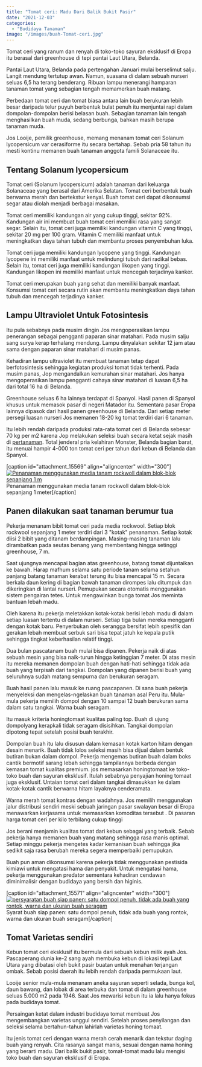 ```yaml
---
title: "Tomat ceri: Madu Dari Balik Bukit Pasir"
date: "2021-12-03"
categories: 
  - "Budidaya Tanaman"
image: "/images/buah-Tomat-ceri.jpg"
---
```


Tomat ceri yang ranum dan renyah di toko-toko sayuran eksklusif di Eropa itu berasal dari greenhouse di tepi pantai Laut Utara, Belanda.

Pantai Laut Utara, Belanda pada pertengahan Januari mulai berselimut salju. Langit mendung tertutup awan. Namun, suasana di dalam sebuah nurseri seluas 6,5 ha terang benderang. Ribuan lampu menerangi hamparan tanaman tomat yang sebagian tengah memamerkan buah matang.

Perbedaan tomat ceri dan tomat biasa antara lain buah berukuran lebih besar daripada telur puyuh berbentuk bulat penuh itu menjuntai rapi dalam dompolan-dompolan berisi belasan buah. Sebagian tanaman lain tengah menghasilkan buah muda, sedang berbunga, bahkan masih berupa tanaman muda.

Jos Looije, pemilik greenhouse, memang menanam tomat ceri Solanum lycopersicum var cerasiforme itu secara bertahap. Sebab pria 58 tahun itu mesti kontinu memanen buah tanaman anggota famili Solanaceae itu.

## Tentang Solanum lycopersicum

Tomat ceri (Solanum lycopersicum) adalah tanaman dari keluarga Solanaceae yang berasal dari Amerika Selatan. Tomat ceri berbentuk buah berwarna merah dan bertekstur kenyal. Buah tomat ceri dapat dikonsumsi segar atau diolah menjadi berbagai masakan.

Tomat ceri memiliki kandungan air yang cukup tinggi, sekitar 92%. Kandungan air ini membuat buah tomat ceri memiliki rasa yang sangat segar. Selain itu, tomat ceri juga memiliki kandungan vitamin C yang tinggi, sekitar 20 mg per 100 gram. Vitamin C memiliki manfaat untuk meningkatkan daya tahan tubuh dan membantu proses penyembuhan luka.

Tomat ceri juga memiliki kandungan lycopene yang tinggi. Kandungan lycopene ini memiliki manfaat untuk melindungi tubuh dari radikal bebas. Selain itu, tomat ceri juga memiliki kandungan likopen yang tinggi. Kandungan likopen ini memiliki manfaat untuk mencegah terjadinya kanker.

Tomat ceri merupakan buah yang sehat dan memiliki banyak manfaat. Konsumsi tomat ceri secara rutin akan membantu meningkatkan daya tahan tubuh dan mencegah terjadinya kanker.

## Lampu Ultraviolet Untuk Fotosintesis

Itu pula sebabnya pada musim dingin Jos mengoperasikan lampu penerangan sebagai pengganti paparan sinar matahari. Pada musim salju sang surya kerap terhalang mendung. Lampu dinyalakan sekitar 12 jam atau sama dengan paparan sinar matahari di musim panas.

Kehadiran lampu ultraviolet itu membuat tanaman tetap dapat berfotosintesis sehingga kegiatan produksi tomat tidak terhenti. Pada musim panas, Jop mengandalkan kemurahan sinar matahari. Jos hanya mengoperasikan lampu pengganti cahaya sinar matahari di luasan 6,5 ha dari total 16 ha di Belanda.

Greenhouse seluas 6 ha lainnya terdapat di Spanyol. Hasil panen di Spanyol khusus untuk memasok pasar di negeri Matador itu. Sementara pasar Eropa lainnya dipasok dari hasil panen greenhouse di Belanda. Dari setiap meter persegi luasan nurseri Jos memanen 18-20 kg tomat terdiri dari 6 tanaman.

Itu lebih rendah daripada produksi rata-rata tomat ceri di Belanda sebesar 70 kg per m2 karena Jop melakukan seleksi buah secara ketat sejak masih di [pertanaman](http://localhost/mitra/pertanian "pertanaman"). Total jenderal pria kelahiran Monster, Belanda bagian barat, itu menuai hampir 4-000 ton tomat ceri per tahun dari kebun di Belanda dan Spanyol.

\[caption id="attachment\_15569" align="aligncenter" width="300"\][![Penanaman menggunakan media tanam rockwoll dalam blok-blok sepanjang 1 m](/images/Tomat-ceri-300x161.jpg)](http://localhost/mitra/wp-content/uploads/2021/12/Tomat-ceri.jpg) Penanaman menggunakan media tanam rockwoll dalam blok-blok sepanjang 1 meter\[/caption\]

## Panen dilakukan saat tanaman berumur tua

Pekerja menanam bibit tomat ceri pada media rockwool. Setiap blok rockwool sepanjang 1 meter terdiri dari 3 "kotak" penanaman. Setiap kotak diisi 2 bibit yang ditanam berdampingan. Masing-masing tanaman lalu dirambatkan pada seutas benang yang membentang hingga setinggi greenhouse, 7 m.

Saat ujungnya mencapai bagian atas greenhouse, batang tomat dijuntaikan ke bawah. Harap mafhum selama satu periode tanam selama setahun panjang batang tanaman kerabat terung itu bisa mencapai 15 m. Secara berkala daun kering di bagian bawah tanaman dirompes lalu ditumpuk dan dikeringkan di lantai nurseri. Pemupukan secara otomatis menggunakan sistem pengairan tetes. Untuk mengawinkan bunga tomat Jos meminta bantuan lebah madu.

Oleh karena itu pekerja meletakkan kotak-kotak berisi lebah madu di dalam setiap luasan tertentu di dalam nurseri. Setiap tiga bulan mereka mengganti dengan kotak baru. Penyerbukan oleh serangga bersifat lebih spesifik dan gerakan lebah membuat serbuk sari bisa tepat jatuh ke kepala putik sehingga tingkat keberhasilan relatif tinggi.

Dua bulan pascatanam buah mulai bisa dipanen. Pekerja naik di atas sebuah mesin yang bisa naik-turun hingga ketinggian 7 meter. Di atas mesin itu mereka memanen dompolan buah dengan hati-hati sehingga tidak ada buah yang terpisah dari tangkai. Dompolan yang dipanen berisi buah yang seluruhnya sudah matang sempurna dan berukuran seragam.

Buah hasil panen lalu masuk ke ruang pascapanen. Di sana buah pekerja menyeleksi dan mengelas-ngelaskan buah tanaman asal Peru itu. Mula-mula pekerja memilih dompol dengan 10 sampai 12 buah berukuran sama dalam satu tangkai. Warna buah seragam.

Itu masuk kriteria honingtomaat kualitas paling top. Buah di ujung dompolyang kerapkali tidak seragam disisihkan. Tangkai dompolan dipotong tepat setelah posisi buah terakhir.

Dompolan buah itu lalu disusun dalam kemasan kotak karton hitam dengan desain menarik. Buah tidak lolos seleksi masih bisa dijual dalam bentuk butiran bukan dalam dompol. Pekerja mengemas butiran buah dalam boks cantik bermotif sarang lebah sehingga tampilannya berbeda dengan kemasan tomat kualitas premium. jos memasarkan honingtomaat ke toko-toko buah dan sayuran eksklusif. Itulah sebabnya penyajian honing tomaat juga eksklusif. Untaian tomat ceri dalam tangkai dimasukkan ke dalam kotak-kotak cantik berwarna hitam layaknya cenderamata.

Warna merah tomat kontras dengan wadahnya. Jos memilih menggunakan jalur distribusi sendiri meski sebuah jaringan pasar swalayan besar di Eropa menawarkan kerjasama untuk memasarkan komoditas tersebut . Di pasaran harga tomat ceri per kilo terbilang cukup tinggi

Jos berani menjamin kualitas tomat dari kebun sebagai yang terbaik. Sebab pekerja hanya memanen buah yang matang sehingga rasa manis optimal. Setiap minggu pekerja mengetes kadar kemanisan buah sehingga jika sedikit saja rasa berubah mereka segera memperbaiki pemupukan.

Buah pun aman dikonsumsi karena pekerja tidak menggunakan pestisida kimiawi untuk mengatasi hama dan penyakit. Untuk mengatasi hama, pekerja menggunakan predator sementara kehadiran cendawan diminimalisir dengan budidaya yang bersih dan higinis.

\[caption id="attachment\_15571" align="aligncenter" width="300"\][![persyaratan buah siap panen: satu dompol penuh, tidak ada buah yang rontok, warna dan ukuran buah seragam](/images/pohon-Tomat-ceri-300x161.jpg)](http://localhost/mitra/wp-content/uploads/2021/12/pohon-Tomat-ceri.jpg) Syarat buah siap panen: satu dompol penuh, tidak ada buah yang rontok, warna dan ukuran buah seragam\[/caption\]

## Tomat Varietas sendiri

Kebun tomat ceri eksklusif itu bermula dari sebuah kebun milik ayah Jos. Pascaperang dunia ke-2 sang ayah membuka kebun di lokasi tepi Laut Utara yang dibatasi oleh bukit pasir buatan untuk menahan terjangan ombak. Sebab posisi daerah itu lebih rendah daripada permukaan laut.

Looije senior mula-mula menanam aneka sayuran seperti selada, bunga kol, daun bawang, dan lobak di area terbuka dan tomat di dalam greenhouse seluas 5.000 m2 pada 1946. Saat Jos mewarisi kebun itu ia lalu hanya fokus pada budidaya tomat.

Persaingan ketat dalam industri budidaya tomat membuat Jos mengembangkan varietas unggul sendiri. Setelah proses penyilangan dan seleksi selama bertahun-tahun lahirlah varietas honing tomaat.

Itu jenis tomat ceri dengan warna merah cerah menarik dan tekstur daging buah yang renyah. Cita rasanya sangat manis, sesuai dengan nama honing yang berarti madu. Dari balik bukit pasir, tomat-tomat madu lalu mengisi toko buah dan sayuran eksklusif di Eropa.

